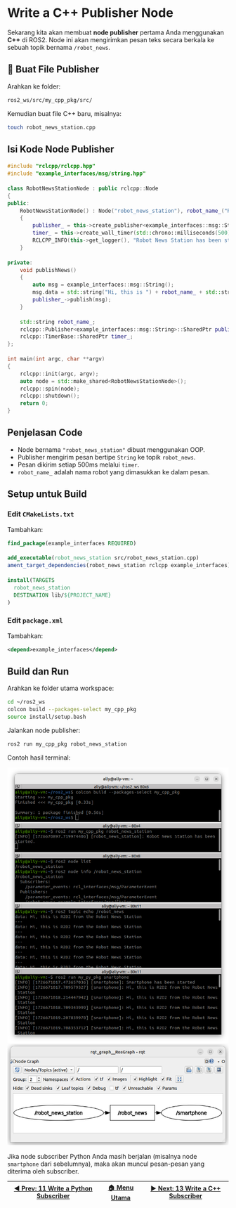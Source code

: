
# Write a C++ Publisher Node

Sekarang kita akan membuat **node publisher** pertama Anda menggunakan **C++** di ROS2. Node ini akan mengirimkan pesan teks secara berkala ke sebuah topik bernama `/robot_news`.

## 📁 Buat File Publisher

Arahkan ke folder:

```bash
ros2_ws/src/my_cpp_pkg/src/
```

Kemudian buat file C++ baru, misalnya:

```bash
touch robot_news_station.cpp
```

## Isi Kode Node Publisher

```cpp
#include "rclcpp/rclcpp.hpp"
#include "example_interfaces/msg/string.hpp"

class RobotNewsStationNode : public rclcpp::Node
{
public:
    RobotNewsStationNode() : Node("robot_news_station"), robot_name_("R2D2")
    {
        publisher_ = this->create_publisher<example_interfaces::msg::String>("robot_news", 10);
        timer_ = this->create_wall_timer(std::chrono::milliseconds(500), std::bind(&RobotNewsStationNode::publishNews, this));
        RCLCPP_INFO(this->get_logger(), "Robot News Station has been started.");
    }

private:
    void publishNews()
    {
        auto msg = example_interfaces::msg::String();
        msg.data = std::string("Hi, this is ") + robot_name_ + std::string(" from the Robot News Station");
        publisher_->publish(msg);
    }

    std::string robot_name_;
    rclcpp::Publisher<example_interfaces::msg::String>::SharedPtr publisher_;
    rclcpp::TimerBase::SharedPtr timer_;
};

int main(int argc, char **argv)
{
    rclcpp::init(argc, argv);
    auto node = std::make_shared<RobotNewsStationNode>();
    rclcpp::spin(node);
    rclcpp::shutdown();
    return 0;
}
```

## Penjelasan Code

- Node bernama `"robot_news_station"` dibuat menggunakan OOP.
- Publisher mengirim pesan bertipe `String` ke topik `robot_news`.
- Pesan dikirim setiap 500ms melalui `timer`.
- `robot_name_` adalah nama robot yang dimasukkan ke dalam pesan.

## Setup untuk Build

### Edit `CMakeLists.txt`

Tambahkan:

```cmake
find_package(example_interfaces REQUIRED)

add_executable(robot_news_station src/robot_news_station.cpp)
ament_target_dependencies(robot_news_station rclcpp example_interfaces)

install(TARGETS
  robot_news_station
  DESTINATION lib/${PROJECT_NAME}
)
```

### Edit `package.xml`

Tambahkan:

```xml
<depend>example_interfaces</depend>
```

## Build dan Run

Arahkan ke folder utama workspace:

```bash
cd ~/ros2_ws
colcon build --packages-select my_cpp_pkg
source install/setup.bash
```

Jalankan node publisher:

```bash
ros2 run my_cpp_pkg robot_news_station
```

Contoh hasil terminal:

![terminal cpp publisher](/assets/terminal_cpp_publisher.png)
![rqt graph cpp](/assets/rqt_graph.png)

Jika node subscriber Python Anda masih berjalan (misalnya node `smartphone` dari sebelumnya), maka akan muncul pesan-pesan yang diterima oleh subscriber.

| [◀️ Prev: 11 Write a Python Subscriber](../11_python_subscriber/) | [🏠 Menu Utama](/) | [▶️ Next: 13 Write a C++ Subscriber](../13_cpp_subscriber/) |
| ---------------------------------------------------------------- | ----------------- | ---------------------------------------------------------- |